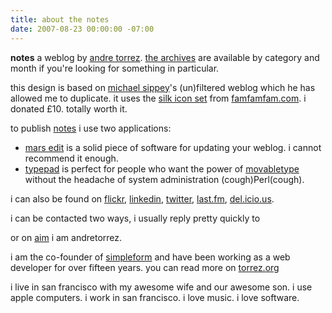 ```yaml
---
title: about the notes
date: 2007-08-23 00:00:00 -07:00
---
```


<p>
<strong>notes</strong> a weblog by <a href="http://about.me/torrez">andre torrez</a>. <a href="archives.html">the archives</a> are available by category and month if you're looking for something in particular.</p>
<p>this design is based on <a title="thanks, michael" href="http://michael.sippey.com/">michael sippey</a>'s (un)filtered weblog which he has allowed me to duplicate. it uses the <a href="http://www.famfamfam.com/lab/icons/silk/">silk icon set</a> from <a href="http://www.famfamfam.com/">famfamfam.com</a>. i donated £10. totally worth it.</p>

<p>to publish <a href="http://notes.torrez.org/">notes</a> i use two applications:</p>
<ul>
<li><a href="http://www.red-sweater.com/marsedit/">mars edit</a> is a solid piece of software for updating your weblog. i cannot recommend it enough.</li>
<li><a href="http://www.typepad.com/">typepad</a> is perfect for people who want the power of <a href="http://www.movabletype.com/">movabletype</a> without the headache of system administration (cough)Perl(cough).</li>
</ul>
<p>
i can also be found on <a href="http://flickr.com/photos/torrez">flickr</a>, <a href="http://www.linkedin.com/in/torrez">linkedin</a>, <a href="http://twitter.com/torrez/">twitter</a>, <a href="http://last.fm/user/torrez">last.fm</a>, <a href="http://del.icio.us/torrez">del.icio.us</a>.</p>
<p>
i can be contacted two ways, i usually reply pretty quickly to&nbsp;
<script type="text/javascript">
//<![CDATA[
<!--
var x="function f(x){var i,o=\"\",l=x.length;for(i=l-1;i>=0;i--) {try{o+=x.c" +
"harAt(i);}catch(e){}}return o;}f(\")\\\"function f(x,y){var i,o=\\\"\\\\\\\""+
"\\\\,l=x.length;for(i=0;i<l;i++){y%=127;o+=String.fromCharCode(x.charCodeAt" +
"(i)^(y++));}return o;}f(\\\"\\\\.$/8#*>%|$&<\\\\\\\\\\\"\\\\247ry`<~7\\\\\\" +
"\\022\\\\\\\\004\\\\\\\\004^8G\\\\\\\\013\\\\\\\\006\\\\\\\\001\\\\\\\\005\\"+
"\\\\\\036\\\\\\\\004V\\\\\\\\014\\\\\\\\000\\\\\\\\013\\\\\\\\002\\\\\\\\02" +
"42\\\\\\\\007\\\\\\\\033\\\\\\\\007\\\\\\\\004\\\\\\\\022\\\\\\\\002W\\\\\\" +
"\\025\\\\\\\\t\\\\\\\\033!\\\\\\\\\\\\\\\\ ukwh`;[*hdo~hN{\\\\\\\\177c`vn;y" +
"e\\\\\\\\177E8%}szmEaVLVWC]\\\\\\\\006FXL\\\\\\\\020\\\\\\\\002O\\\\\\\\021" +
"\\\\\\\\022\\\\\\\\030\\\\\\\\t\\\\\\\\003\\\\\\\\017\\\"\\\\,74)\\\"(f};)l" +
"o,0(rtsbus.o nruter};)i(tArahc.x=+o{)--i;0=>i;1-l=i(rof}}{)e(hctac};l=+l;x=" +
"+x{yrt{)84=!)31/l(tAedoCrahc.x(elihw;lo=l,htgnel.x=lo,\\\"\\\"=o,i rav{)x(f" +
" noitcnuf\")"                                                                ;
while(x=eval(x));
//-->
//]]>
</script>
</p>
<p>
 or on <a href="http://aim.com/">aim</a> i am andretorrez.
</p>
<p>i am the co-founder of <a href="http://www.simpleform.com/">simpleform</a> and have been working as a web developer for over fifteen years. you can read more on <a href="http://torrez.org/">torrez.org</a></p>
<p>i live in san francisco with my awesome wife and our awesome son. i use apple computers. i work in san francisco. i love music. i love software.</p>
